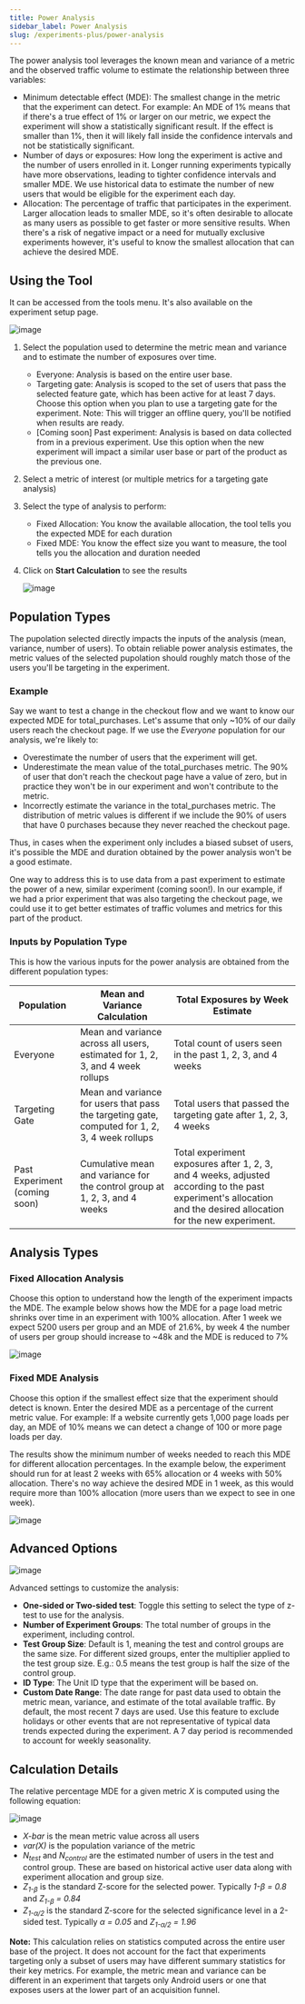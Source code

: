 ```yaml
---
title: Power Analysis
sidebar_label: Power Analysis
slug: /experiments-plus/power-analysis
---
```


The power analysis tool leverages the known mean and variance of a metric and the observed traffic volume to estimate the relationship between three variables:
* Minimum detectable effect (MDE): The smallest change in the metric that the experiment can detect.  For example: An MDE of 1% means that if there's a true effect of 1% or larger on our metric, we expect the experiment will show a statistically significant result.  If the effect is smaller than 1%, then it will likely fall inside the confidence intervals and not be statistically significant.  
* Number of days or exposures: How long the experiment is active and the number of users enrolled in it.  Longer running experiments typically have more observations, leading to tighter confidence intervals and smaller MDE.  We use historical data to estimate the number of new users that would be eligible for the experiment each day.
* Allocation: The percentage of traffic that participates in the experiment.  Larger allocation leads to smaller MDE, so it's often desirable to allocate as many users as possible to get faster or more sensitive results.  When there's a risk of negative impact or a need for mutually exclusive experiments however, it's useful to know the smallest allocation that can achieve the desired MDE. 

## Using the Tool

It can be accessed from the tools menu. It's also available on the experiment setup page.

   ![image](https://user-images.githubusercontent.com/31516123/236296790-d7768b1a-13ca-4e55-9877-bdad607d6da4.png)
   
1. Select the population used to determine the metric mean and variance and to estimate the number of exposures over time.
    - Everyone: Analysis is based on the entire user base.  
    - Targeting gate: Analysis is scoped to the set of users that pass the selected feature gate, which has been active for at least 7 days.  Choose this option when you plan to use a targeting gate for the experiment.  Note: This will trigger an offline query, you'll be notified when results are ready.
    - [Coming soon] Past experiment: Analysis is based on data collected from in a previous experiment.  Use this option when the new experiment will impact a similar user base or part of the product as the previous one.  
2. Select a metric of interest (or multiple metrics for a targeting gate analysis)
3. Select the type of analysis to perform:
    - Fixed Allocation: You know the available allocation, the tool tells you the expected MDE for each duration
    - Fixed MDE: You know the effect size you want to measure, the tool tells you the allocation and duration needed
4. Click on **Start Calculation** to see the results

   ![image](https://user-images.githubusercontent.com/90343952/145108695-097fc8f3-1008-4cf9-866e-5e3b7d2dc85c.png)

## Population Types

The pupolation selected directly impacts the inputs of the analysis (mean, variance, number of users).  To obtain reliable power analysis estimates, the metric values of the selected pupolation should roughly match those of the users you'll be targeting in the experiment.  

### Example
Say we want to test a change in the checkout flow and we want to know our expected MDE for total_purchases.  Let's assume that only ~10% of our daily users reach the checkout page.  If we use the *Everyone* population for our analysis, we're likely to:
* Overestimate the number of users that the experiment will get.
* Underestimate the mean value of the total_purchases metric.  The 90% of user that don't reach the checkout page have a value of zero, but in practice they won't be in our experiment and won't contribute to the metric.
* Incorrectly estimate the variance in the total_purchases metric.  The distribution of metric values is different if we include the 90% of users that have 0 purchases because they never reached the checkout page.

Thus, in cases when the experiment only includes a biased subset of users, it's possible the MDE and duration obtained by the power analysis won't be a good estimate. 

One way to address this is to use data from a past experiment to estimate the power of a new, similar experiment (coming soon!).  In our example, if we had a prior experiment that was also targeting the checkout page, we could use it to get better estimates of traffic volumes and metrics for this part of the product.

### Inputs by Population Type
This is how the various inputs for the power analysis are obtained from the different population types:

| Population       | Mean and Variance Calculation       | Total Exposures by Week Estimate         |
|------------------|-------------------------|----------------|
| Everyone         | Mean and variance across all users, estimated for 1, 2, 3, and 4 week rollups   | Total count of users seen in the past 1, 2, 3, and 4 weeks |
| Targeting Gate   | Mean and variance for users that pass the targeting gate, computed for 1, 2, 3, 4 week rollups | Total users that passed the targeting gate after 1, 2, 3, 4 weeks |
| Past Experiment (coming soon) | Cumulative mean and variance for the control group at 1, 2, 3, and 4 weeks | Total experiment exposures after 1, 2, 3, and 4 weeks, adjusted according to the past experiment's allocation and the desired allocation for the new experiment.

## Analysis Types

### Fixed Allocation Analysis

Choose this option to understand how the length of the experiment impacts the MDE.  The example below shows how the MDE for a page load metric shrinks over time in an experiment with 100% allocation.  After 1 week we expect 5200 users per group and an MDE of 21.6%, by week 4 the number of users per group should increase to ~48k and the MDE is reduced to 7%

   ![image](https://github.com/statsig-io/docs/assets/90343952/c3b5e22c-951e-4ef1-84a9-0b935a2e18e8)

### Fixed MDE Analysis

Choose this option if the smallest effect size that the experiment should detect is known.  Enter the desired MDE as a percentage of the current metric value.  For example: If a website currently gets 1,000 page loads per day, an MDE of 10% means we can detect a change of 100 or more page loads per day.  

The results show the minimum number of weeks needed to reach this MDE for different allocation percentages.  In the example below, the experiment should run for at least 2 weeks with 65% allocation or 4 weeks with 50% allocation.  There's no way achieve the desired MDE in 1 week, as this would require more than 100% allocation (more users than we expect to see in one week).

   ![image](https://github.com/statsig-io/docs/assets/90343952/494a847a-89a0-4487-86e5-a4d453e04fb1)

## Advanced Options

   ![image](https://user-images.githubusercontent.com/90343952/145122364-02af83d7-ea3d-4b24-8a10-506c1f227f8b.png)


Advanced settings to customize the analysis:
* **One-sided or Two-sided test**: Toggle this setting to select the type of z-test to use for the analysis.  
* **Number of Experiment Groups**: The total number of groups in the experiment, including control.
* **Test Group Size**: Default is 1, meaning the test and control groups are the same size.  For different sized groups, enter the multiplier applied to the test group size.  E.g.: 0.5 means the test group is half the size of the control group. 
* **ID Type**: The Unit ID type that the experiment will be based on.
* **Custom Date Range**: The date range for past data used to obtain the metric mean, variance, and estimate of the total available traffic.  By default, the most recent 7 days are used.  Use this feature to exclude holidays or other events that are not representative of typical data trends expected during the experiment.  A 7 day period is recommended to account for weekly seasonality.  

## Calculation Details

The relative percentage MDE for a given metric *X* is computed using the following equation:

![image](https://user-images.githubusercontent.com/90343952/220699401-79cfc732-e7c8-431a-8a3e-72f1d83e1339.png)

* *X-bar* is the mean metric value across all users 
* *var(X)* is the population variance of the metric  
* *N<sub>test</sub>* and *N<sub>control</sub>* are the estimated number of users in the test and control group. These are based on historical active user data along with experiment allocation and group size.
* *Z<sub>1-&beta;</sub>* is the standard Z-score for the selected power.  Typically *1-&beta; = 0.8* and *Z<sub>1-&beta;</sub> = 0.84*
* *Z<sub>1-&alpha;/2</sub>* is the standard Z-score for the selected significance level in a 2-sided test.  Typically *&alpha; = 0.05* and *Z<sub>1-&alpha;/2</sub> = 1.96*

**Note:** This calculation relies on statistics computed across the entire user base of the project.  It does not account for the fact that experiments targeting only a subset of users may have different summary statistics for their key metrics.  For example, the metric mean and variance can be different in an experiment that targets only Android users or one that exposes users at the lower part of an acquisition funnel. 
